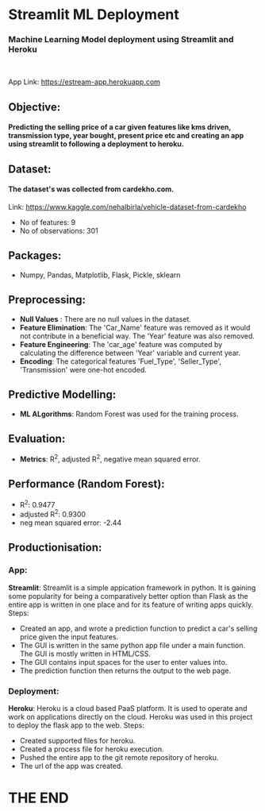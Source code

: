 # Streamlit ML Deployment
### Machine Learning Model deployment using Streamlit and Heroku
<br />

App Link: https://estream-app.herokuapp.com
## Objective:
#### Predicting the selling price of a car given features like kms driven, transmission type, year bought, present price etc and creating an app using streamlit to following a deployment to heroku.

## Dataset: 
#### The dataset's was collected from cardekho.com.
Link: https://www.kaggle.com/nehalbirla/vehicle-dataset-from-cardekho
* No of features: 9
* No of observations: 301

## Packages:
* Numpy, Pandas, Matplotlib, Flask, Pickle, sklearn

## Preprocessing:
* **Null Values** : There are no null values in the dataset.
* **Feature Elimination**: The 'Car_Name' feature was removed as it would not contribute in a beneficial way. The 'Year' feature was also removed.
* **Feature Engineering**: The 'car_age' feature was computed by calculating the difference between 'Year' variable and current year.
* **Encoding**: The categorical features 'Fuel_Type', 'Seller_Type', 'Transmission' were one-hot encoded.

## Predictive Modelling:
* **ML ALgorithms**: Random Forest was used for the training process.

## Evaluation:
* **Metrics**: R<sup>2</sup>, adjusted  R<sup>2</sup>, negative mean squared error.

## Performance (Random Forest):
* R<sup>2</sup>: 0.9477
* adjusted R<sup>2</sup>: 0.9300
* neg mean squared error:  -2.44


## Productionisation:
### App:
**Streamlit**: Streamlit is a simple appication framework in python. It is gaining some popularity for being a comparatively better option than Flask as the entire app is written in one place and for its feature of writing apps quickly.
Steps:
* Created an app, and wrote a prediction function to predict a car's selling price given the input features.
* The GUI is written in the same python app file under a main function. The GUI is mostly written in HTML/CSS. 
* The GUI contains input spaces for the user to enter values into.
* The prediction function then returns the output to the web page.

### Deployment:
**Heroku**: Heroku is a cloud based PaaS platform. It is used to operate and work on applications directly on the cloud. Heroku was used in this project to deploy the flask app to the web.
Steps:
* Created supported files for heroku.
* Created a process file for heroku execution.
* Pushed the entire app to the git remote repository of heroku.
* The url of the app was created.

# THE END
